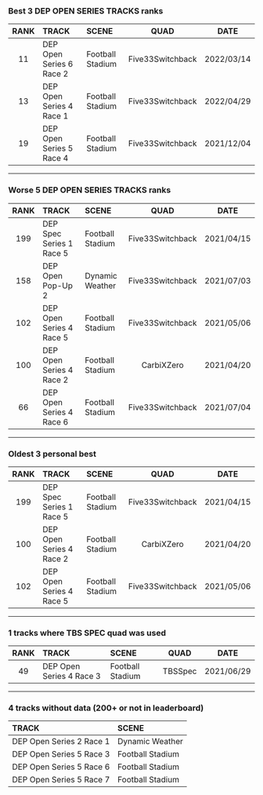 ### Best 3 DEP OPEN SERIES TRACKS ranks
|RANK|TRACK|SCENE|QUAD|DATE|
|:---:|:---|:---|:---:|:---:|
|11|DEP Open Series 6 Race 2|Football Stadium|Five33Switchback|2022/03/14|
|13|DEP Open Series 4 Race 1|Football Stadium|Five33Switchback|2022/04/29|
|19|DEP Open Series 5 Race 4|Football Stadium|Five33Switchback|2021/12/04|
---
### Worse 5 DEP OPEN SERIES TRACKS ranks
|RANK|TRACK|SCENE|QUAD|DATE|
|:---:|:---|:---|:---:|:---:|
|199|DEP Spec Series 1 Race 5|Football Stadium|Five33Switchback|2021/04/15|
|158|DEP Open Pop-Up 2|Dynamic Weather|Five33Switchback|2021/07/03|
|102|DEP Open Series 4 Race 5|Football Stadium|Five33Switchback|2021/05/06|
|100|DEP Open Series 4 Race 2|Football Stadium|CarbiXZero|2021/04/20|
|66|DEP Open Series 4 Race 6|Football Stadium|Five33Switchback|2021/07/04|
---
### Oldest 3 personal best
|RANK|TRACK|SCENE|QUAD|DATE|
|:---:|:---|:---|:---:|:---:|
|199|DEP Spec Series 1 Race 5|Football Stadium|Five33Switchback|2021/04/15|
|100|DEP Open Series 4 Race 2|Football Stadium|CarbiXZero|2021/04/20|
|102|DEP Open Series 4 Race 5|Football Stadium|Five33Switchback|2021/05/06|
---
### 1 tracks where TBS SPEC quad was used
|RANK|TRACK|SCENE|QUAD|DATE|
|:---:|:---|:---|:---:|:---:|
|49|DEP Open Series 4 Race 3|Football Stadium|TBSSpec|2021/06/29|
---
### 4 tracks without data (200+ or not in leaderboard)
|TRACK|SCENE|
|:---|:---|
|DEP Open Series 2 Race 1|Dynamic Weather|
|DEP Open Series 5 Race 3|Football Stadium|
|DEP Open Series 5 Race 6|Football Stadium|
|DEP Open Series 5 Race 7|Football Stadium|
